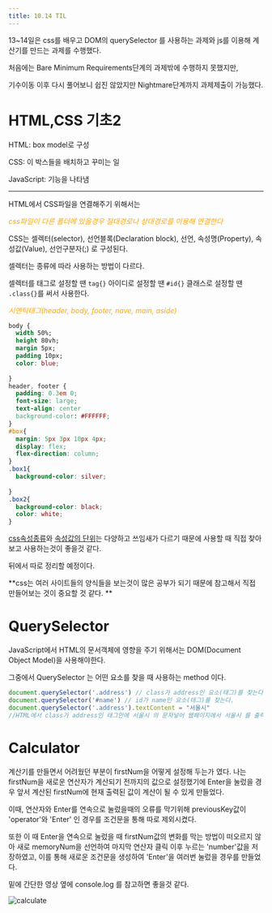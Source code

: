 ```yaml
---
title: 10.14 TIL
---
```


13~14일은 css를 배우고 DOM의 querySelector 를 사용하는 과제와 js를 이용해 계산기를 만드는 과제를 수행했다.

처음에는 Bare Minimum Requirements단계의 과제밖에 수행하지 못했지만, 

기수이동 이후 다시 풀어보니 쉽진 않았지만 Nightmare단계까지 과제제출이 가능했다.



# HTML,CSS 기초2

HTML: box model로 구성

CSS: 이 박스들을 배치하고 꾸미는 일

JavaScript: 기능을 나타냄

---

HTML에서 CSS파일을 연결해주기 위해서는 

<code><link rel="stylesheet " href="파일명.css" /></code>

<span style="color:orange">*css파일이 다른 폴더에 있을경우 절대경로나 상대경로를 이용해 연결한다*</span>



CSS는 셀렉터(selector), 선언블록(Declaration block), 선언, 속성명(Property), 속성값(Value), 선언구분자(;) 로 구성된다.

셀렉터는 종류에 따라 사용하는 방법이 다르다.

셀렉터를 태그로 설정할 땐 <code>tag{}</code> 아이디로 설정할 땐 <code>#id{}</code> 클래스로 설정할 땐 <code>.class{}</code>를 써서 사용한다.

<span style="color:orange">*시멘틱태그(header, body, footer, nave, main, aside)*</span>

```css
body {
  width 50%;
  height 80vh;
  margin 5px;
  padding 10px;
  color: blue;
  
}
header, footer {
  padding: 0.3em 0;
  font-size: large;
  text-align: center
  background-color: #FFFFFF;
}
#box{
  margin: 5px 3px 10px 4px;
  display: flex;
  flex-direction: column;
}
.box1{
  background-color: silver;
  
}
.box2{
  background-color: black;
  color: white;
}
```

[css속성종류](https://potionstory.tistory.com/12)와 [속성값의 단위](https://developer.mozilla.org/ko/docs/Learn/CSS/Building_blocks/Values_and_units)는 다양하고 쓰임새가 다르기 때문에 사용할 때 직접 찾아보고 사용하는것이 좋을것 같다.

뒤에서 따로 정리할 예정이다.



**css는 여러 사이트들의 양식들을 보는것이 많은 공부가 되기 때문에 참고해서 직접 만들어보는 것이 중요할 것 같다. **



# QuerySelector

JavaScript에서 HTML의 문서객체에 영향을 주기 위해서는 DOM(Document Object Model)을 사용해야한다.

그중에서 QuerySelector 는 어떤 요소를 찾을 때 사용하는 method 이다.

```js
document.querySelector('.address') // class가 address인 요소(태그)를 찾는다.
document.querySelector('#name') // id가 name인 요소(태그)를 찾는다.
document.querySelector('.address').textContent = "서울시"
//HTML에서 class가 address인 태그안에 서울시 의 문자넣어 웹페이지에서 서울시 를 출력한다. 
```





# Calculator

계산기를 만들면서 어려웠던 부분이 firstNum을 어떻게 설정해 두는가 였다. 나는 firstNum을 새로운 연산자가 계산되기 전까지의 값으로 설정했기에 Enter을 눌렀을 경우 앞서 계산된 firstNum에 현재 출력된 값이 계산이 될 수 있게 만들었다.

이때, 연산자와 Enter를 연속으로 눌렀을때의 오류를 막기위해 previousKey값이 'operator'와 'Enter'  인 경우를 조건문을 통해 따로 제외시켰다.

또한 이 때 Enter을 연속으로 눌렀을 때 firstNum값의 변화를 막는 방법이 떠오르지 않아 새로 memoryNum을 선언하여 마지막 연산자 클릭 이후 누르는 'number'값을 저장하였고, 이를 통해 새로운 조건문을 생성하여 'Enter'을 여러번 눌렀을 경우를 만들었다.

밑에 간단한 영상 옆에 console.log 를 참고하면 좋을것 같다.



![calculate](../../../../calculate.gif)
